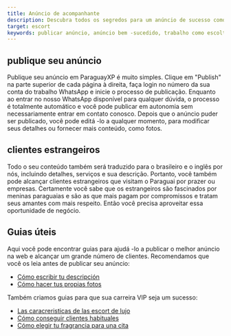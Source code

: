 ```yaml
---
title: Anúncio de acompanhante
description: Descubra todos os segredos para um anúncio de sucesso como acompanhante VIP no Paraguai
target: escort
keywords: publicar anúncio, anúncio bem -sucedido, trabalho como escolta
---
```

## publique seu anúncio
Publique seu anúncio em ParaguayXP é muito simples. Clique em "Publish" na parte superior de cada página à direita, faça login no número da sua conta do trabalho WhatsApp e inicie o processo de publicação.
Enquanto ao entrar no nosso WhatsApp disponível para qualquer dúvida, o processo é totalmente automático e você pode publicar em autonomia sem necessariamente entrar em contato conosco.
Depois que o anúncio puder ser publicado, você pode editá -lo a qualquer momento, para modificar seus detalhes ou fornecer mais conteúdo, como fotos.

## clientes estrangeiros
Todo o seu conteúdo também será traduzido para o brasileiro e o inglês por nós, incluindo detalhes, serviços e sua descrição.
Portanto, você também pode alcançar clientes estrangeiros que visitam o Paraguai por prazer ou empresas. Certamente você sabe que os estrangeiros são fascinados por meninas paraguaias e são as que mais pagam por compromissos e tratam seus amantes com mais respeito. Então você precisa aproveitar essa oportunidade de negócio.

## Guias úteis
  Aqui você pode encontrar guias para ajudá -lo a publicar o melhor anúncio na web e alcançar um grande número de clientes. Recomendamos que você os leia antes de publicar seu anúncio:
- [Cómo escribir tu descripción](/pt/blog/descripcion-escort-vip)
- [Cómo hacer tus propias fotos](/pt/blog/fotos-escort-vip)
 
Também criamos guias para que sua carreira VIP seja um sucesso:
- [Las caracreristicas de las escort de lujo](/pt/blog/caracteristicas-escorts-lujo)
- [Cómo conseguir clientes habituales](/pt/blog/clientes-para-toda-la-vida)
- [Cómo elegir tu fragrancia para una cita](/pt/blog/poder-fragancias)
